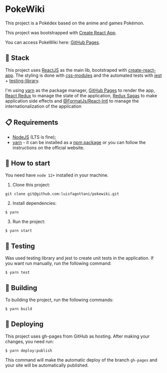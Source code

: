 # PokeWiki

This project is a Pokédex based on the anime and games Pokémon.

This project was bootstrapped with [Create React App](https://github.com/facebook/create-react-app).

You can access PokeWiki here: [GitHub Pages](https://luisfagottani.github.io/pokewiki/).

## :gem: Stack

This project uses [ReactJS](https://reactjs.org/) as the main lib, bootstraped with [create-react-app](https://github.com/facebook/create-react-app). The styling is done with [css-modules](https://github.com/css-modules/css-modules) and the automated tests with [jest](https://jestjs.io/) + [testing-library](https://testing-library.com/).

I'm using [yarn](https://yarnpkg.com) as the package manager, [GitHub Pages](https://pages.github.com/) to render the app, [React Redux](https://react-redux.js.org/) to manage the state of the application, [Redux Sagas](https://redux-saga.js.org/) to make application side effects and [@FormatJs/React-Intl](https://formatjs.io/docs/react-intl/) to manage the internationalization of the application

## :clipboard: Requirements

- [NodeJS](https://nodejs.org/en/) (LTS is fine);
- [yarn](https://classic.yarnpkg.com/en/docs/install/) - it can be installed as a [npm package](https://www.npmjs.com/package/yarn) or you can follow the instructions on the official website.

## :checkered_flag: How to start

You need have `node 12+` installed in your machine.

1. Clone this project:

```
git clone git@github.com:luisfagottani/pokewiki.git
```

2. Install dependencies:

```
$ yarn
```

3. Run the project:

```
$ yarn start
```

## :microscope: Testing

Was used testing library and jest to create unit tests in the application. If you want run manually, run the following command:

```
$ yarn test
```

## :hammer: Building

To building the project, run the following commands:

```
$ yarn build
```

## :rocket: Deploying

This project uses gh-pages from GitHub as hosting. After making your changes, you need run:

```
$ yarn deploy:publish
```

This command will make the automatic deploy of the branch `gh-pages` and your site will be automatically published.
